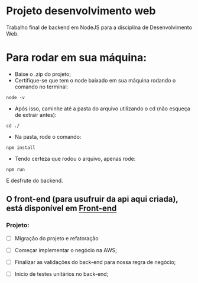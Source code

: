 # Projeto desenvolvimento web
Trabalho final de backend em NodeJS para a disciplina de Desenvolvimento Web.

# Para rodar em sua máquina:
- Baixe o .zip do projeto;
- Certifique-se que tem o node baixado em sua máquina rodando o comando no terminal:
```  
node -v
```  
- Após isso, caminhe até a pasta do arquivo utilizando o cd (não esqueça de extrair antes):
```  
cd ./
```   
- Na pasta, rode o comando:
```
npm install
```   
- Tendo certeza que rodou o arquivo, apenas rode:
```  
npm run 
```   
E desfrute do backend.

## O front-end (para usufruir da api aqui criada), está disponível em [Front-end](https://github.com/felippebutland/FrontEndToDo)

### Projeto:

- [ ] Migração do projeto e refatoração

- [ ] Começar implementar o negócio na AWS;

- [ ] Finalizar as validações do back-end para nossa regra de negócio;

- [ ] Inicio de testes unitários no back-end;
